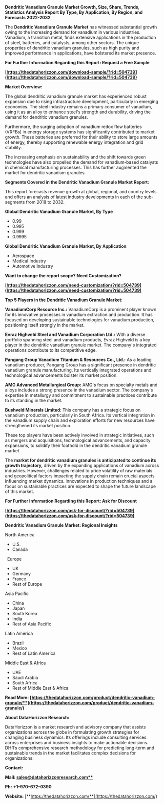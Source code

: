 ﻿**Dendritic Vanadium Granule  Market Growth, Size, Share, Trends, Statistics Analysis Report By Type, By Application, By Region, and Forecasts 2022-2032**

The **Dendritic Vanadium Granule Market** has witnessed substantial growth owing to the increasing demand for vanadium in various industries. Vanadium, a transition metal, finds extensive applications in the production of steel, batteries, and catalysts, among other sectors. The unique properties of dendritic vanadium granules, such as high purity and improved performance in applications, have bolstered its market presence. 

**For Further Information Regarding this Report: Request a Free Sample**	

[**https://thedatahorizzon.com/download-sample/?rid=504739](https://thedatahorizzon.com/download-sample/?rid=504739)** 

**Market Overview:** 

The global dendritic vanadium granule market has experienced robust expansion due to rising infrastructure development, particularly in emerging economies. The steel industry remains a primary consumer of vanadium, using it as an alloy to enhance steel's strength and durability, driving the demand for dendritic vanadium granules.

Furthermore, the surging adoption of vanadium redox flow batteries (VRFBs) in energy storage systems has significantly contributed to market growth. These batteries are preferred for their ability to store large amounts of energy, thereby supporting renewable energy integration and grid stability.

The increasing emphasis on sustainability and the shift towards green technologies have also propelled the demand for vanadium-based catalysts in chemical manufacturing processes. This has further augmented the market for dendritic vanadium granules.

**Segments Covered in the Dendritic Vanadium Granule Market Report:** 

This report forecasts revenue growth at global, regional, and country levels and offers an analysis of latest industry developments in each of the sub-segments from 2018 to 2032.

**Global Dendritic Vanadium Granule Market, By Type**

- 0.99
- 0.995
- 0.999
- 0.9995

**Global Dendritic Vanadium Granule Market, By Application**

- Aerospace
- Medical Industry
- Automotive Industry

**Want to change the report scope? Need Customization?**

[**https://thedatahorizzon.com/need-customization/?rid=504739](https://thedatahorizzon.com/need-customization/?rid=504739)** 

**Top 5 Players in the Dendritic Vanadium Granule Market:**

**VanadiumCorp Resource Inc.:** VanadiumCorp is a prominent player known for its innovative processes in vanadium extraction and production. It has focused on developing sustainable technologies for vanadium production, positioning itself strongly in the market.

**Evraz Highveld Steel and Vanadium Corporation Ltd.:** With a diverse portfolio spanning steel and vanadium products, Evraz Highveld is a key player in the dendritic vanadium granule market. The company's integrated operations contribute to its competitive edge.

**Pangang Group Vanadium Titanium & Resources Co., Ltd.:** As a leading vanadium producer, Pangang Group has a significant presence in dendritic vanadium granule manufacturing. Its vertically integrated operations and technological advancements bolster its market position.

**AMG Advanced Metallurgical Group:** AMG's focus on specialty metals and alloys includes a strong presence in the vanadium sector. The company's expertise in metallurgy and commitment to sustainable practices contribute to its standing in the market.

**Bushveld Minerals Limited:** This company has a strategic focus on vanadium production, particularly in South Africa. Its vertical integration in the vanadium supply chain and exploration efforts for new resources have strengthened its market position.

These top players have been actively involved in strategic initiatives, such as mergers and acquisitions, technological advancements, and capacity expansions, to solidify their foothold in the dendritic vanadium granule market.

The **market for dendritic vanadium granules is anticipated to continue its growth trajectory,** driven by the expanding applications of vanadium across industries. However, challenges related to price volatility of raw materials and geopolitical factors impacting the supply chain remain crucial aspects influencing market dynamics. Innovations in production techniques and a focus on sustainable practices are expected to shape the future landscape of this market.

**For Further Information Regarding this Report: Ask for Discount**	

[**https://thedatahorizzon.com/ask-for-discount/?rid=504739](https://thedatahorizzon.com/ask-for-discount/?rid=504739)** 

**Dendritic Vanadium Granule Market: Regional Insights**

North America

- U.S.
- Canada

` `Europe

- UK
- Germany
- France
- Rest of Europe

Asia Pacific

- China
- Japan
- South Korea
- India
- Rest of Asia Pacific

Latin America

- Brazil
- Mexico
- Rest of Latin America

Middle East & Africa

- UAE
- Saudi Arabia
- South Africa
- Rest of Middle East & Africa

**Read More: [https://thedatahorizzon.com/product/dendritic-vanadium-granule/**](https://thedatahorizzon.com/product/dendritic-vanadium-granule/)** 

**About DataHorizzon Research:**

DataHorizzon is a market research and advisory company that assists organizations across the globe in formulating growth strategies for changing business dynamics. Its offerings include consulting services across enterprises and business insights to make actionable decisions. DHR’s comprehensive research methodology for predicting long-term and sustainable trends in the market facilitates complex decisions for organizations.

**Contact:**

**Mail: [sales@datahorizzonresearch.com**](mailto:sales@datahorizzonresearch.com)**

**Ph:** **+1–970–672–0390**

**Website:** [**https://thedatahorizzon.com/**](https://thedatahorizzon.com/)
